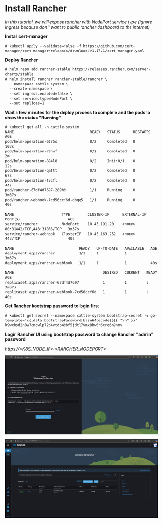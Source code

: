 # Install Rancher
*In this tutorial, we will expose rancher with NodePort service type (ignore ingress because don't want to public rancher dashboard to the internet)*

**Install cert-manager**
```
# kubectl apply --validate=false -f https://github.com/cert-manager/cert-manager/releases/download/v1.17.1/cert-manager.yaml
```

**Deploy Rancher**
```
# helm repo add rancher-stable https://releases.rancher.com/server-charts/stable
# helm install rancher rancher-stable/rancher \
  --namespace cattle-system \
  --create-namespace \
  --set ingress.enabled=false \
  --set service.type=NodePort \
  --set replicas=1
```

**Wait a few minutes for the deploy process to complete and the pods to show the status "Running"**
```
# kubectl get all -n cattle-system
NAME                                   READY   STATUS      RESTARTS   AGE
pod/helm-operation-6t75s               0/2     Completed   0          103s
pod/helm-operation-7shwf               0/2     Completed   0          2m
pod/helm-operation-894l8               0/2     Init:0/1    0          12s
pod/helm-operation-qmftt               0/2     Completed   0          67s
pod/helm-operation-t5cfl               0/2     Completed   0          44s
pod/rancher-67df4d7697-289h9           1/1     Running     0          3m37s
pod/rancher-webhook-7cd56ccf6d-dbgq5   1/1     Running     0          40s

NAME                      TYPE        CLUSTER-IP      EXTERNAL-IP   PORT(S)                      AGE
service/rancher           NodePort    10.45.191.20    <none>        80:31442/TCP,443:31856/TCP   3m37s
service/rancher-webhook   ClusterIP   10.45.163.252   <none>        443/TCP                      40s

NAME                              READY   UP-TO-DATE   AVAILABLE   AGE
deployment.apps/rancher           1/1     1            1           3m37s
deployment.apps/rancher-webhook   1/1     1            1           40s

NAME                                         DESIRED   CURRENT   READY   AGE
replicaset.apps/rancher-67df4d7697           1         1         1       3m37s
replicaset.apps/rancher-webhook-7cd56ccf6d   1         1         1       40s
```

**Get Rancher bootstrap password to login first**
```
# kubectl get secret --namespace cattle-system bootstrap-secret -o go-template='{{.data.bootstrapPassword|base64decode}}{{ "\n" }}'
k9wxksd2n8w7qncwlp72d4vtdb49bf5jdtl7vmx8hw6r6crq6n9nmv
```

**Login Rancher UI using bootstrap password to change Rancher "admin" password**

*https://<K8S_NODE_IP>:<RANCHER_NODEPORT>*

![RancherUI](rancher-ui.png)

![RancherUI-1](rancher-ui-1.png)


